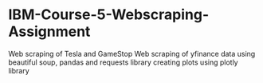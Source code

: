 # IBM-Course-5-Webscraping-Assignment
Web scraping of Tesla and GameStop
Web scraping of yfinance data using beautiful soup, pandas and requests library
creating plots using plotly library
